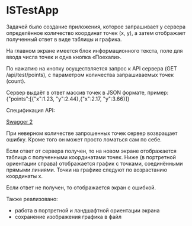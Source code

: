 # ISTestApp
Задачей было создание приложения, которое запрашивает у сервера определённое количество координат точек (x, y), а затем отображает полученный ответ в виде таблицы и графика.

На главном экране имеется блок информационного текста, поле для ввода числа точек и одна кнопка «Поехали».

По нажатию на кнопку осуществляется запрос к API сервера (GET /api/test/points), с параметром количества запрашиваемых точек (count).

Сервер выдаёт в ответ массив точек в JSON формате, пример: {"points":[{"x":1.23, "y":2.44},{"x":2.17, "y":3.66}]}

Спецификация API:

[Swagger 2](https://hr-challenge.interactivestandard.com/swagger-ui.html?urls.primaryName=mobile)

При неверном количестве запрошенных точек сервер возвращает ошибку. Кроме того он может просто ломаться сам по себе.

Если ответ от сервера получен, то на новом экране отображается таблица с полученными координатами точек. Ниже (в портретной ориентации справа) отображается график с точками, соединёнными прямыми линиями. Точки на графике следуют по возрастанию координаты x.

Если ответ не получен, то отображается экран с ошибкой.

Также реализовано:
* работа в портретной и ландшафтной ориентации экрана
* сохранение изображения графика в файл

